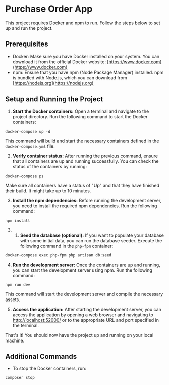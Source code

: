 # Purchase Order App

This project requires Docker and npm to run. Follow the steps below to set up and run the project.

## Prerequisites

- Docker: Make sure you have Docker installed on your system. You can download it from the official Docker website: [https://www.docker.com](https://www.docker.com)
- npm: Ensure that you have npm (Node Package Manager) installed. npm is bundled with Node.js, which you can download from [https://nodejs.org](https://nodejs.org)

## Setup and Running the Project

1. **Start the Docker containers:**
   Open a terminal and navigate to the project directory. Run the following command to start the Docker containers:
```
docker-compose up -d
```
This command will build and start the necessary containers defined in the `docker-compose.yml` file.

2. **Verify container status:**
   After running the previous command, ensure that all containers are up and running successfully. You can check the status of the containers by running:
```
docker-compose ps
```
Make sure all containers have a status of "Up" and that they have finished their build. It might take up to 10 minutes.

3. **Install the npm dependencies:**
   Before running the development server, you need to install the required npm dependencies. Run the following command:
```
npm install
```


3. 1. **Seed the database (optional):**
   If you want to populate your database with some initial data, you can run the database seeder. Execute the following command in the `php-fpm` container:
```
docker-compose exec php-fpm php artisan db:seed
```


4. **Run the development server:**
   Once the containers are up and running, you can start the development server using npm. Run the following command:
```
npm run dev
```
This command will start the development server and compile the necessary assets.

5. **Access the application:**
   After starting the development server, you can access the application by opening a web browser and navigating to [http://localhost:52000/](http://localhost:52000/) or to the appropriate URL and port specified in the terminal. 

That's it! You should now have the project up and running on your local machine.

## Additional Commands

- To stop the Docker containers, run:
```
composer stop
```
